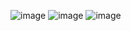 ![image](https://github.com/costiucigor/search-test/assets/90152687/64a34c6c-f04d-4ba5-bb9a-3c1f9034f2d9)
![image](https://github.com/costiucigor/search-test/assets/90152687/8373686a-7fba-419f-892d-a324699a33cb)
![image](https://github.com/costiucigor/search-test/assets/90152687/0e476ae6-d48e-4939-a0ef-08f795e841aa)
